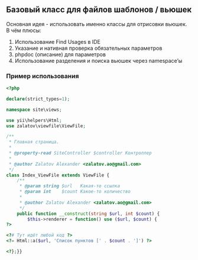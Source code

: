 ## Базовый класс для файлов шаблонов / вьюшек

Основная идея - использовать именно классы для отрисовки вьюшек.  
В чём плюсы:
1) Использование Find Usages в IDE
2) Указание и нативная проверка обязательных параметров
3) phpdoc (описание) для параметров
4) Использование разделения и поиска вьюшек через namespace’ы

### Пример использования

```php
<?php

declare(strict_types=1);

namespace site\views;

use yii\helpers\Html;
use zalatov\viewfile\ViewFile;

/**
 * Главная страница.
 *
 * @property-read SiteController $controller Контроллер
 *
 * @author Zalatov Alexander <zalatov.ao@gmail.com>
 */
class Index_ViewFile extends ViewFile {
	/**
	 * @param string $url   Какая-то ссылка
	 * @param int    $count Какое-то количество
	 *
	 * @author Zalatov Alexander <zalatov.ao@gmail.com>
	 */
	public function __construct(string $url, int $count) {
		$this->renderer = function() use ($url, $count) {
?>

<?# Тут идёт любой код ?>
<?= Html::a($url, 'Список пунктов [' . $count . ']') ?>

<?};}}
```
